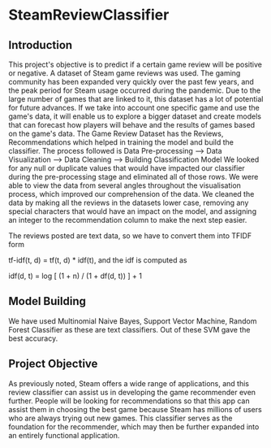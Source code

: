# SteamReviewClassifier

## Introduction
This project's objective is to predict if a certain game review will be positive or negative.
A dataset of Steam game reviews was used. The gaming community has been expanded very quickly over the past few years, and the peak period for Steam usage occurred during the pandemic.
Due to the large number of games that are linked to it, this dataset has a lot of potential for future advances. If we take into account one specific game and use the game's data, it will enable us to explore a bigger dataset and create models that can forecast how players will behave and the results of games based on the game's data. The Game Review Dataset has the Reviews, Recommendations which helped in training the model and build the classifier.
The process followed is Data Pre-processing --> Data Visualization --> Data Cleaning --> Building Classification Model
We looked for any null or duplicate values that would have impacted our classifier during the pre-processing stage and eliminated all of those rows. We were able to view the data from several angles throughout the visualisation process, which improved our comprehension of the data. We cleaned the data by making all the reviews in the datasets lower case, removing any special characters that would have an impact on the model, and assigning an integer to the recommendation column to make the next step easier. 

The reviews posted are text data, so we have to convert them into TFIDF form

tf-idf(t, d) = tf(t, d) * idf(t), and the idf is computed as

idf(d, t) = log [ (1 + n) / (1 + df(d, t)) ] + 1

## Model Building

We have used Multinomial Naive Bayes, Support Vector Machine, Random Forest Classifier as these are text classifiers. Out of these SVM gave the best accuracy.

## Project Objective
As previously noted, Steam offers a wide range of applications, and this review classifier can assist us in developing the game recommender even further. People will be looking for recommendations so that this app can assist them in choosing the best game because Steam has millions of users who are always trying out new games. This classifier serves as the foundation for the recommender, which may then be further expanded into an entirely functional application.
